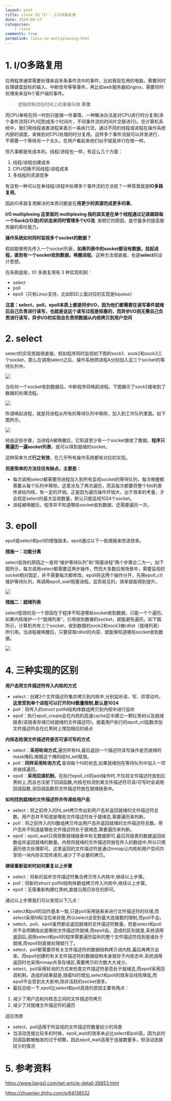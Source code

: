 ```yaml
---
layout: post
title: Linux IO（3）- I/O多路复用
date: 2019-09-17
categories:
    - linux
comments: true
permalink: linux-io-multiplexing.html
---
```


# 1. I/O多路复用

应用程序通常需要处理来自多条事件流中的事件，比如我现在用的电脑，需要同时处理键盘鼠标的输入、中断信号等等事件，再比如web服务器如nginx，需要同时处理来来自N个客户端的事件。

>  逻辑控制流在时间上的重叠叫做 **并发**

而CPU单核在同一时刻只能做一件事情，一种解决办法是对CPU进行时分复用(多个事件流将CPU切割成多个时间片，不同事件流的时间片交替进行)。在计算机系统中，我们用线程或者进程来表示一条执行流，通过不同的线程或进程在操作系统内部的调度，来做到对CPU处理的时分复用。这样多个事件流就可以并发进行，不需要一个等待另一个太久，在用户看起来他们似乎就是并行在做一样。

但凡事都是有成本的。线程/进程也一样，有这么几个方面：

1. 线程/进程创建成本
2. CPU切换不同线程/进程成本
3. 多线程的资源竞争

有没有一种可以在单线程/进程中处理多个事件流的方法呢？一种答案就是**IO多路复用**。

因此IO多路复用解决的本质问题是在**用更少的资源完成更多的事**。

**I/O multiplexing 这里面的 multiplexing 指的其实是在单个线程通过记录跟踪每一个Sock(I/O流)的状态来同时管理多个I/O流**. 发明它的原因，是尽量多的提高服务器的吞吐能力。

**操作系统如何同时监视多个socket的数据？**

假如能够预先传入一个socket列表，**如果列表中的socket都没有数据，挂起进程，直到有一个socket收到数据，唤醒进程**。这种方法很直接，也是**select**的设计思想。

在系统底层，IO 多路复用有 3 种实现机制：

- select
- poll
- epoll（只有Linux支持，比如BSD上面对应的实现是kqueue）

**注意：select，poll，epoll本质上都是同步I/O，因为他们都需要在读写事件就绪后自己负责进行读写，也就是说这个读写过程是阻塞的，而异步I/O则无需自己负责进行读写，异步I/O的实现会负责把数据从内核拷贝到用户空间**

# 2. select

select的实现思路很直接。假如程序同时监视如下图的sock1、sock2和sock3三个socket，那么在调用select之后，操作系统把进程A分别加入这三个socket的等待队列中。

![](/assets/images/posts/linux-io/linux-io-29.jpg)

当任何一个socket收到数据后，中断程序将唤起进程。下图展示了sock2接收到了数据的处理流程。

![](/assets/images/posts/linux-io/linux-io-30.jpg)

所谓唤起进程，就是将进程从所有的等待队列中移除，加入到工作队列里面。如下图所示。

![](/assets/images/posts/linux-io/linux-io-31.jpg)

经由这些步骤，当进程A被唤醒后，它知道至少有一个socket接收了数据。**程序只需遍历一遍socket列表**，就可以得到就绪的socket。

这种简单方式**行之有效**，在几乎所有操作系统都有对应的实现。

**但是简单的方法往往有缺点，主要是：**

- 每次调用select都需要将进程加入到所有监视socket的等待队列，每次唤醒都需要从每个队列中移除。这里涉及了两次遍历，而且每次都要将整个fds列表传递给内核，有一定的开销。正是因为遍历操作开销大，出于效率的考量，才会规定select的最大监视数量，默认只能监视1024个socket。
- 进程被唤醒后，程序并不知道哪些socket收到数据，还需要遍历一次。

# 3. epoll

epoll是select和poll的增强版本。epoll通过以下一些措施来改进效率。

**措施一：功能分离**

select低效的原因之一是将“维护等待队列”和“阻塞进程”两个步骤合二为一。如下图所示，每次调用select都需要这两步操作，然而大多数应用场景中，需要监视的socket相对固定，并不需要每次都修改。epoll将这两个操作分开，先用epoll_ctl维护等待队列，再调用epoll_wait阻塞进程。显而易见的，效率就能得到提升。

![](/assets/images/posts/linux-io/linux-io-32.jpg)

**措施二：就绪列表**

select低效的另一个原因在于程序不知道哪些socket收到数据，只能一个个遍历。如果内核维护一个“就绪列表”，引用收到数据的socket，就能避免遍历。如下图所示，计算机共有三个socket，收到数据的sock2和sock3被rdlist（就绪列表）所引用。当进程被唤醒后，只要获取rdlist的内容，就能够知道哪些socket收到数据。

![](/assets/images/posts/linux-io/linux-io-33.jpg)

# 4. 三种实现的区别

**用户态将文件描述符传入内核的方式**

- select：创建3个文件描述符集并拷贝到内核中,分别监听读、写、异常动作。**这里受到单个进程可以打开的fd数量限制,默认是1024**
- poll：将传入的struct pollfd结构体数组拷贝到内核中进行监听
- epoll：执行epoll_create会在内核的高速cache区中建立一颗红黑树以及就绪链表(该链表存储已经就绪的文件描述符)。接着用户执行的epoll_ctl函数添加文件描述符会在红黑树上增加相应的结点

**内核态检测文件描述符是否可读可写的方式**

- select：**采用轮询方式**,遍历所有fd,最后返回一个描述符读写操作是否就绪的mask掩码,根据这个掩码给fd_set赋值。 
- poll：**同样采用轮询方式**,查询每个fd的状态,如果就绪则在等待队列中加入一项并继续遍历。 
- epoll：**采用回调机制**。在执行epoll_ctl的add操作时,不仅将文件描述符放到红黑树上,而且也注册了回调函数,内核在检测到某文件描述符可读/可写时会调用回调函数,该回调函数将文件描述符放在就绪链表中。

**如何找到就绪的文件描述符并传递给用户态**

- select：将之前传入的fd_set拷贝传出到用户态并返回就绪的文件描述符总数。用户态并不知道是哪些文件描述符处于就绪态,需要遍历来判断。 
- poll：将之前传入的fd数组拷贝传出用户态并返回就绪的文件描述符总数。用户态并不知道是哪些文件描述符处于就绪态,需要遍历来判断。 
- epoll：epoll_wait只用观察就绪链表中有无数据即可,最后将链表的数据返回给数组并返回就绪的数量。内核将就绪的文件描述符放在传入的数组中,所以只用遍历依次处理即可。这里返回的文件描述符是通过mmap让内核和用户空间共享同一块内存实现传递的,减少了不必要的拷贝。

**继续重新监听时如何重复以上步骤**

- select：将新的监听文件描述符集合拷贝传入内核中,继续以上步骤。 
- poll：将新的struct pollfd结构体数组拷贝传入内核中,继续以上步骤。 
- epoll：无需重新构建红黑树,直接沿用已存在的即可。

通过以上步骤我们可以发现以下几点：

- select和poll的动作基本一致,只是poll采用链表来进行文件描述符的存储,而select采用fd标注位来存放,所以select会受到最大连接数的限制,而poll不会。
- select、poll、epoll虽然都会返回就绪的文件描述符数量。但是select和poll并不会明确指出是哪些文件描述符就绪,而epoll会。造成的区别就是,系统调用返回后,调用select和poll的程序需要遍历监听的整个文件描述符找到是谁处于就绪,而epoll则直接处理就行了。
- select、poll都需要将有关文件描述符的数据结构拷贝进内核,最后再拷贝出来。而epoll创建的有关文件描述符的数据结构本身就存于内核态中,系统调用返回时也采用mmap共享存储区,需要拷贝的次数大大减少。
- select、poll采用轮询的方式来检查文件描述符是否处于就绪态,而epoll采用回调机制。造成的结果就是,随着fd的增加,select和poll的效率会线性降低,而epoll不会受到太大影响,除非活跃的socket很多。
- 最后总结一下,epoll比select和poll高效的原因主要有两点： 

1. 减少了用户态和内核态之间的文件描述符拷贝 
2. 减少了对就绪文件描述符的遍历

适应场景

- select、poll适用于所监视的文件描述符数量较少的场景
- 当活动连接比较多的时候，epoll_wait的效率未必比select和poll高，因为此时回调函数被触发的过于频繁，因此epoll_wait适用于连接数量多，但活动连接较少的情况

# 5. 参考资料

https://www.liangzl.com/get-article-detail-26853.html

https://zhuanlan.zhihu.com/p/64138532